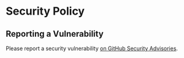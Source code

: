 # Security Policy

## Reporting a Vulnerability

Please report a security
vulnerability [on GitHub Security Advisories](https://github.com/xdev-software/xapi-db-sqlite/security/advisories/new).
